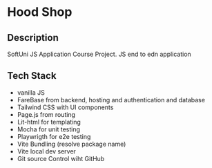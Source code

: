 # Hood Shop

## Description
SoftUni JS Application Course Project. JS end to edn application 


## Tech Stack
* vanilla JS
* FareBase from backend, hosting and authentication and database
* Tailwind CSS with UI components
* Page.js from routing
* Lit-html for templating 
* Mocha for unit testing
* Playwrigth for e2e testing
* Vite Bundling (resolve package name)
* Vite local dev server   
* Git source Control wiht GitHub
